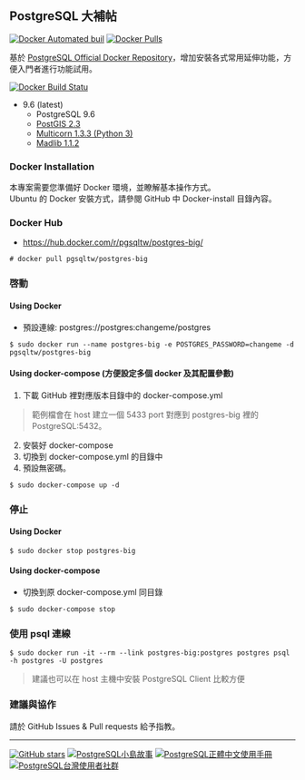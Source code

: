 ## PostgreSQL 大補帖
[![Docker Automated buil](https://img.shields.io/docker/automated/pgsqltw/postgres-big.svg)](https://hub.docker.com/r/pgsqltw/postgres-big/)
[![Docker Pulls](https://img.shields.io/docker/pulls/pgsqltw/postgres-big.svg)](https://hub.docker.com/r/pgsqltw/postgres-big/)

基於 [PostgreSQL Official Docker Repository](https://hub.docker.com/_/postgres/)，增加安裝各式常用延伸功能，方便入門者進行功能試用。

[![Docker Build Statu](https://img.shields.io/docker/build/pgsqltw/postgres-big.svg)](https://hub.docker.com/r/pgsqltw/postgres-big/builds/)
* 9.6 (latest)
   * PostgreSQL 9.6
   * [PostGIS 2.3](http://postgis.net/)
   * [Multicorn 1.3.3 (Python 3)](http://multicorn.org)
   * [Madlib 1.1.2](http://madlib.apache.org/)

### Docker Installation
本專案需要您準備好 Docker 環境，並瞭解基本操作方式。\
Ubuntu 的 Docker 安裝方式，請參閱 GitHub 中 Docker-install 目錄內容。

### Docker Hub
* https://hub.docker.com/r/pgsqltw/postgres-big/

```
# docker pull pgsqltw/postgres-big
```

### 啓動
#### Using Docker
* 預設連線: postgres://postgres:changeme/postgres

```
$ sudo docker run --name postgres-big -e POSTGRES_PASSWORD=changeme -d pgsqltw/postgres-big
```

#### Using docker-compose (方便設定多個 docker 及其配置參數)
1. 下載 GitHub 裡對應版本目錄中的 docker-compose.yml
> 範例檔會在 host 建立一個 5433 port 對應到 postgres-big 裡的 PostgreSQL:5432。
2. 安裝好 docker-compose
3. 切換到 docker-compose.yml 的目錄中
4. 預設無密碼。

```
$ sudo docker-compose up -d
```

### 停止
#### Using Docker

```
$ sudo docker stop postgres-big
```

#### Using docker-compose
* 切換到原 docker-compose.yml 同目錄

```
$ sudo docker-compose stop
```

### 使用 psql 連線

```
$ sudo docker run -it --rm --link postgres-big:postgres postgres psql -h postgres -U postgres
```

> 建議也可以在 host 主機中安裝 PostgreSQL Client 比較方便

### 建議與協作
請於 GitHub Issues & Pull requests 給予指教。

---

[![GitHub stars](https://img.shields.io/github/stars/pgsql-tw/docker.svg?style=social&label=Star)](https://github.com/pgsql-tw/docker)
[![PostgreSQL小島故事](https://img.shields.io/badge/小島故事-PostgreSQL-blue.svg)](https://pgsql-tw.github.io/island/)
[![PostgreSQL正體中文使用手冊](https://img.shields.io/badge/%E6%AD%A3%E9%AB%94%E4%B8%AD%E6%96%87%E4%BD%BF%E7%94%A8%E6%89%8B%E5%86%8A-PostgreSQL-blue.svg)](https://www.gitbook.com/book/pgsql-tw/documents/details)
[![PostgreSQL台灣使用者社群](https://img.shields.io/badge/台灣使用者社群-PostgreSQL-blue.svg)](https://pgsql-tw.github.io)

